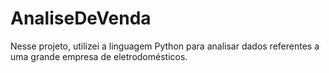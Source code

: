 # AnaliseDeVenda
Nesse projeto, utilizei a linguagem Python para analisar dados referentes a uma grande empresa de eletrodomésticos.
